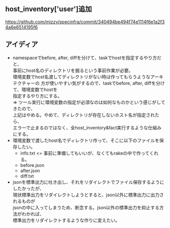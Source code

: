 ## host_inventory['user']追加

https://github.com/mizzy/specinfra/commit/340494be494f74e1114f6e1a2f34a6e6514195f6

## アイディア

- namespaceでbefore, after, diffを分けて、taskでhostを指定するやり方だと、  
  事前にhost名のディレクトリを掘るという事前作業が必要。  
  環境変数でhost名渡してディレクトリがない時は作ってもらうようなアーキテクチャーの
  方が使いやすい気がするので、taskでbefore, after, diffを分けて、環境変数でhostを  
  指定するやり方にする。  
  => ツール実行に環境変数の指定が必須なのは如何なものかという感じがしてきたので、  
     上記はやめる。やめて、ディレクトリが存在しないホスト名が指定されたら、  
     エラーで止まるのではなく、全host_inventory&fact実行するような仕組みにする。
- 環境変数で渡したhost名でディレクトリ作って、そこに以下のファイルを保存したい。  
  + info.txt <= 事前に準備してもいいが、なくてもrakeの中で作ってくれる。
  + before.json
  + after.json
  + diff.txt
- jsonを標準出力に吐き出し、それをリダイレクトでファイル保存するようにしたかったが、  
  現状標準出力をリダイレクトしようとすると、json以外に標準出力に出力されるものが  
  jsonの中に入ってしまうため、断念する。json以外の標準出力を抑止する方法がわかれば、  
  標準出力をリダイレクトするような作りに変えたい。
